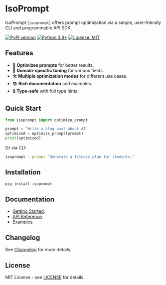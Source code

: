 # IsoPrompt

IsoPrompt [`isoprompt`] offers prompt optimization via a simple, user-friendly CLI and programmable API SDK.

[![PyPI version](https://img.shields.io/pypi/v/isoprompt.svg)](https://pypi.org/project/isoprompt/)
[![Python 3.8+](https://img.shields.io/badge/python-3.8+-blue.svg)](https://www.python.org/downloads/release/python-380/)
[![License: MIT](https://img.shields.io/badge/License-MIT-yellow.svg)](https://opensource.org/licenses/MIT)

## Features

- 🎯 **Optimizes prompts** for better results.
- 🔧 **Domain-specific tuning** for various fields.
- 🛠 **Multiple optimization modes** for different use cases.
- 📚 **Rich documentation** and examples.
- 🔒 **Type-safe** with full type hints.

## Quick Start

```python
from isoprompt import optimize_prompt

prompt = "Write a blog post about AI"
optimized = optimize_prompt(prompt)
print(optimized)
```

Or via CLI:

```bash
isoprompt --prompt "Generate a fitness plan for students."
```

## Installation

```bash
pip install isoprompt
```

## Documentation

- [Getting Started](https://github.com/thehackersplaybook/isoprompt/blob/main/docs/GETTING_STARTED.md).
- [API Reference](https://github.com/thehackersplaybook/isoprompt/blob/main/docs/API_REFERENCE.md).
- [Examples](https://github.com/thehackersplaybook/isoprompt/blob/main/docs/EXAMPLES.md).

## Changelog

See [Changelog](https://github.com/thehackersplaybook/isoprompt/blob/main/CHANGELOG.md) for more details.

## License

MIT License - see [LICENSE](https://github.com/thehackersplaybook/isoprompt/blob/main/LICENSE) for details.
